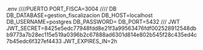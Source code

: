 .env
////PUERTO
PORT_FISCA=3004
//// DB
DB_DATABASE=gestion_fiscalizacion
DB_HOST=localhost
DB_USERNAME=postgres
DB_PASSWORD=
DB_PORT=5432
/// JWT
JWT_SECRET=8425e5edc77948fdd8e21f3a99563476fdf002528912548dbb9773a7b28ec115e519a0396b2c67888ad6301d814e802b545f28c435ed4c7b45edc6f327ef4433
JWT_EXPIRES_IN=2h
